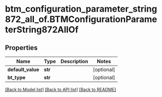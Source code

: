 # btm_configuration_parameter_string872_all_of.BTMConfigurationParameterString872AllOf

## Properties
Name | Type | Description | Notes
------------ | ------------- | ------------- | -------------
**default_value** | **str** |  | [optional] 
**bt_type** | **str** |  | [optional] 

[[Back to Model list]](../README.md#documentation-for-models) [[Back to API list]](../README.md#documentation-for-api-endpoints) [[Back to README]](../README.md)



